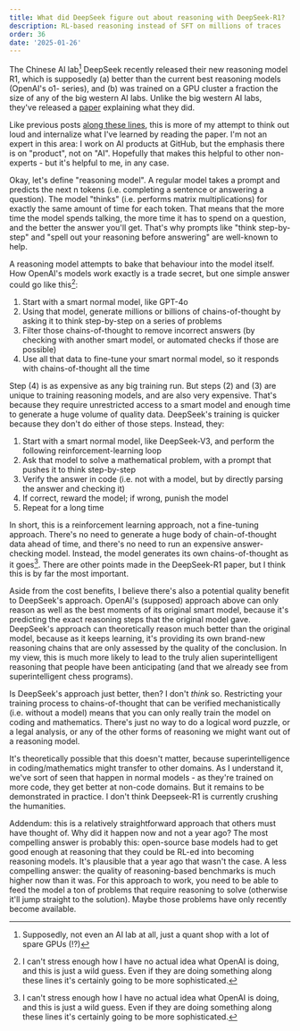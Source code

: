 ```yaml
---
title: What did DeepSeek figure out about reasoning with DeepSeek-R1?
description: RL-based reasoning instead of SFT on millions of traces
order: 36
date: '2025-01-26'
---
```


The Chinese AI lab[^1] DeepSeek recently released their new reasoning model R1, which is supposedly (a) better than the current best reasoning models (OpenAI's o1- series), and (b) was trained on a GPU cluster a fraction the size of any of the big western AI labs. Unlike the big western AI labs, they've released a [paper](https://github.com/deepseek-ai/DeepSeek-R1/blob/main/DeepSeek_R1.pdf) explaining what they did.

Like previous posts [along these lines](/mcts-and-llms), this is more of my attempt to think out loud and internalize what I've learned by reading the paper. I'm not an expert in this area: I work on AI products at GitHub, but the emphasis there is on "product", not on "AI". Hopefully that makes this helpful to other non-experts - but it's helpful to me, in any case.

Okay, let's define "reasoning model". A regular model takes a prompt and predicts the next n tokens (i.e. completing a sentence or answering a question). The model "thinks" (i.e. performs matrix multiplications) for exactly the same amount of time for each token. That means that the more time the model spends talking, the more time it has to spend on a question, and the better the answer you'll get. That's why prompts like "think step-by-step" and "spell out your reasoning before answering" are well-known to help.

A reasoning model attempts to bake that behaviour into the model itself. How OpenAI's models work exactly is a trade secret, but one simple answer could go like this[^2]:

1) Start with a smart normal model, like GPT-4o
2) Using that model, generate millions or billions of chains-of-thought by asking it to think step-by-step on a series of problems
3) Filter those chains-of-thought to remove incorrect answers (by checking with another smart model, or automated checks if those are possible)
4) Use all that data to fine-tune your smart normal model, so it responds with chains-of-thought all the time

Step (4) is as expensive as any big training run. But steps (2) and (3) are unique to training reasoning models, and are also very expensive. That's because they require unrestricted access to a smart model and enough time to generate a huge volume of quality data. DeepSeek's training is quicker because they don't do either of those steps. Instead, they:

1) Start with a smart normal model, like DeepSeek-V3, and perform the following reinforcement-learning loop
2) Ask that model to solve a mathematical problem, with a prompt that pushes it to think step-by-step
3) Verify the answer in code (i.e. not with a model, but by directly parsing the answer and checking it)
4) If correct, reward the model; if wrong, punish the model
5) Repeat for a long time

In short, this is a reinforcement learning approach, not a fine-tuning approach. There's no need to generate a huge body of chain-of-thought data ahead of time, and there's no need to run an expensive answer-checking model. Instead, the model generates its own chains-of-thought as it goes[^2]. There are other points made in the DeepSeek-R1 paper, but I think this is by far the most important.

Aside from the cost benefits, I believe there's also a potential quality benefit to DeepSeek's approach. OpenAI's (supposed) approach above can only reason as well as the best moments of its original smart model, because it's predicting the exact reasoning steps that the original model gave. DeepSeek's approach can theoretically reason much better than the original model, because as it keeps learning, it's providing its own brand-new reasoning chains that are only assessed by the quality of the conclusion. In my view, this is much more likely to lead to the truly alien superintelligent reasoning that people have been anticipating (and that we already see from superintelligent chess programs).

Is DeepSeek's approach just better, then? I don't _think_ so. Restricting your training process to chains-of-thought that can be verified mechanistically (i.e. without a model) means that you can only really train the model on coding and mathematics. There's just no way to do a logical word puzzle, or a legal analysis, or any of the other forms of reasoning we might want out of a reasoning model.

It's theoretically possible that this doesn't matter, because superintelligence in coding/mathematics might transfer to other domains. As I understand it, we've sort of seen that happen in normal models - as they're trained on more code, they get better at non-code domains. But it remains to be demonstrated in practice. I don't think Deepseek-R1 is currently crushing the humanities.

Addendum: this is a relatively straightforward approach that others must have thought of. Why did it happen now and not a year ago? The most compelling answer is probably this: open-source base models had to get good enough at reasoning that they could be RL-ed into becoming reasoning models. It's plausible that a year ago that wasn't the case. A less compelling answer: the quality of reasoning-based benchmarks is much higher now than it was. For this approach to work, you need to be able to feed the model a ton of problems that require reasoning to solve (otherwise it'll jump straight to the solution). Maybe those problems have only recently become available. 

[^1]: Supposedly, not even an AI lab at all, just a quant shop with a lot of spare GPUs (!?)

[^2]: I can't stress enough how I have no actual idea what OpenAI is doing, and this is just a wild guess. Even if they are doing something along these lines it's certainly going to be more sophisticated.

[^3]: Note: this technically describes DeepSeek-R1-Zero, not DeepSeek-R1, which is seeded with a couple of thousand chains-of-thought as in the original approach. But that's more of a "teach the model what a readable chain of thought looks like" idea, not a "make the model smarter" idea